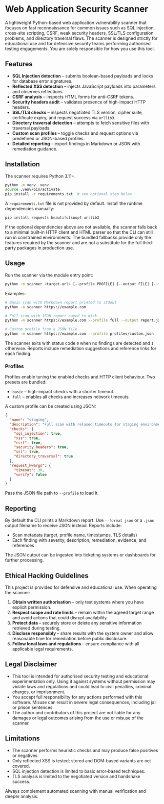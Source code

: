 # Web Application Security Scanner

A lightweight Python-based web application vulnerability scanner that focuses on fast reconnaissance for common issues such as SQL injection, cross-site scripting, CSRF, weak security headers, SSL/TLS configuration problems, and directory traversal flaws. The scanner is designed strictly for educational use and for defensive security teams performing authorised testing engagements. You are solely responsible for how you use this tool.

## Features

- **SQL Injection detection** – submits boolean-based payloads and looks for database error signatures.
- **Reflected XSS detection** – injects JavaScript payloads into parameters and observes reflections.
- **CSRF analysis** – inspects HTML forms for anti-CSRF tokens.
- **Security headers audit** – validates presence of high-impact HTTP headers.
- **SSL/TLS checks** – inspects negotiated TLS version, cipher suite, certificate expiry, and request success via `urllib3`.
- **Directory traversal detection** – attempts to fetch sensitive files with traversal payloads.
- **Custom scan profiles** – toggle checks and request options via predefined or JSON-based profiles.
- **Detailed reporting** – export findings in Markdown or JSON with remediation guidance.

## Installation

The scanner requires Python 3.11+.

```bash
python -m venv .venv
source .venv/bin/activate
pip install -r requirements.txt  # see optional step below
```

A `requirements.txt` file is not provided by default. Install the runtime dependencies manually:

```bash
pip install requests beautifulsoup4 urllib3
```

If the optional dependencies above are not available, the scanner falls back to a minimal built-in HTTP client and HTML parser so that the CLI can still run in constrained environments. The bundled fallbacks provide only the features required by the scanner and are not a substitute for the full third-party packages in production use.

## Usage

Run the scanner via the module entry point:

```bash
python -m scanner <target-url> [--profile PROFILE] [--output FILE] [--format {markdown,json}]
```

Examples:

```bash
# Basic scan with Markdown report printed to stdout
python -m scanner https://example.com

# Full scan with JSON report saved to disk
python -m scanner https://example.com --profile full --output report.json

# Custom profile from a JSON file
python -m scanner https://example.com --profile profiles/custom.json
```

The scanner exits with status code `0` when no findings are detected and `1` otherwise. Reports include remediation suggestions and reference links for each finding.

### Profiles

Profiles enable tuning the enabled checks and HTTP client behaviour. Two presets are bundled:

- `basic` – high-impact checks with a shorter timeout.
- `full` – enables all checks and increases network timeouts.

A custom profile can be created using JSON:

```json
{
  "name": "staging",
  "description": "Full scan with relaxed timeouts for staging environments",
  "checks": {
    "sql_injection": true,
    "xss": true,
    "csrf": true,
    "security_headers": true,
    "ssl": true,
    "directory_traversal": true
  },
  "request_kwargs": {
    "timeout": 30,
    "verify": false
  }
}
```

Pass the JSON file path to `--profile` to load it.

## Reporting

By default the CLI prints a Markdown report. Use `--format json` or a `.json` output filename to receive JSON instead. Reports include:

- Scan metadata (target, profile name, timestamps, TLS details)
- Each finding with severity, description, remediation, evidence, and references

The JSON output can be ingested into ticketing systems or dashboards for further processing.

## Ethical Hacking Guidelines

This project is provided for defensive and educational use. When operating the scanner:

1. **Obtain written authorisation** – only test systems where you have explicit permission.
2. **Respect scope and rate limits** – remain within the agreed target range and avoid actions that could disrupt availability.
3. **Protect data** – securely store or delete any sensitive information retrieved during testing.
4. **Disclose responsibly** – share results with the system owner and allow reasonable time for remediation before public disclosure.
5. **Follow local laws and regulations** – ensure compliance with all applicable legal requirements.

## Legal Disclaimer

- This tool is intended for authorised security testing and educational experimentation only. Using it against systems without permission may violate laws and regulations and could lead to civil penalties, criminal charges, or imprisonment.
- You accept full responsibility for any actions performed with this software. Misuse can result in severe legal consequences, including jail or prison sentences.
- The author and contributors of this project are not liable for any damages or legal outcomes arising from the use or misuse of the scanner.

## Limitations

- The scanner performs heuristic checks and may produce false positives or negatives.
- Only reflected XSS is tested; stored and DOM-based variants are not covered.
- SQL injection detection is limited to basic error-based techniques.
- TLS analysis is limited to the negotiated version and handshake success.

Always complement automated scanning with manual verification and deeper analysis.
